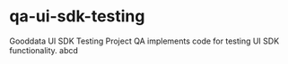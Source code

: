 # qa-ui-sdk-testing
Gooddata UI SDK Testing Project
QA implements code for testing UI SDK functionality.
abcd
